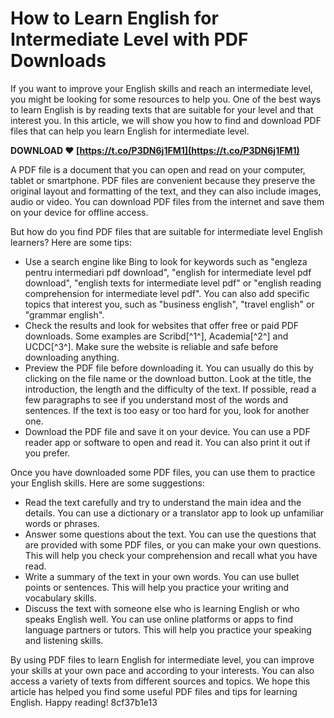 # How to Learn English for Intermediate Level with PDF Downloads
 
If you want to improve your English skills and reach an intermediate level, you might be looking for some resources to help you. One of the best ways to learn English is by reading texts that are suitable for your level and that interest you. In this article, we will show you how to find and download PDF files that can help you learn English for intermediate level.
 
**DOWNLOAD ❤ [https://t.co/P3DN6j1FM1](https://t.co/P3DN6j1FM1)**


 
A PDF file is a document that you can open and read on your computer, tablet or smartphone. PDF files are convenient because they preserve the original layout and formatting of the text, and they can also include images, audio or video. You can download PDF files from the internet and save them on your device for offline access.
 
But how do you find PDF files that are suitable for intermediate level English learners? Here are some tips:
 
- Use a search engine like Bing to look for keywords such as "engleza pentru intermediari pdf download", "english for intermediate level pdf download", "english texts for intermediate level pdf" or "english reading comprehension for intermediate level pdf". You can also add specific topics that interest you, such as "business english", "travel english" or "grammar english".
- Check the results and look for websites that offer free or paid PDF downloads. Some examples are Scribd[^1^], Academia[^2^] and UCDC[^3^]. Make sure the website is reliable and safe before downloading anything.
- Preview the PDF file before downloading it. You can usually do this by clicking on the file name or the download button. Look at the title, the introduction, the length and the difficulty of the text. If possible, read a few paragraphs to see if you understand most of the words and sentences. If the text is too easy or too hard for you, look for another one.
- Download the PDF file and save it on your device. You can use a PDF reader app or software to open and read it. You can also print it out if you prefer.

Once you have downloaded some PDF files, you can use them to practice your English skills. Here are some suggestions:

- Read the text carefully and try to understand the main idea and the details. You can use a dictionary or a translator app to look up unfamiliar words or phrases.
- Answer some questions about the text. You can use the questions that are provided with some PDF files, or you can make your own questions. This will help you check your comprehension and recall what you have read.
- Write a summary of the text in your own words. You can use bullet points or sentences. This will help you practice your writing and vocabulary skills.
- Discuss the text with someone else who is learning English or who speaks English well. You can use online platforms or apps to find language partners or tutors. This will help you practice your speaking and listening skills.

By using PDF files to learn English for intermediate level, you can improve your skills at your own pace and according to your interests. You can also access a variety of texts from different sources and topics. We hope this article has helped you find some useful PDF files and tips for learning English. Happy reading!
 8cf37b1e13
 
